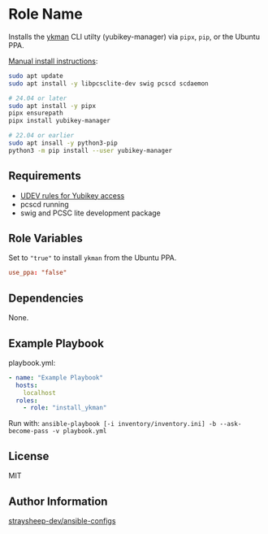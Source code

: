 Role Name
=========

Installs the [ykman](https://github.com/Yubico/yubikey-manager) CLI utilty (yubikey-manager) via `pipx`, `pip`, or the Ubuntu PPA.

[Manual install instructions](https://github.com/Yubico/yubikey-manager?tab=readme-ov-file#installation):

```bash
sudo apt update
sudo apt install -y libpcsclite-dev swig pcscd scdaemon

# 24.04 or later
sudo apt install -y pipx
pipx ensurepath
pipx install yubikey-manager

# 22.04 or earlier
sudo apt insall -y python3-pip
python3 -m pip install --user yubikey-manager
```

Requirements
------------

- [UDEV rules for Yubikey access](https://github.com/Yubico/yubikey-manager/blob/main/doc/Device_Permissions.adoc)
- pcscd running
- swig and PCSC lite development package

Role Variables
--------------

Set to `"true"` to install `ykman` from the Ubuntu PPA.

```conf
use_ppa: "false"
```

Dependencies
------------

None.

Example Playbook
----------------

playbook.yml:

```yml
- name: "Example Playbook"
  hosts:
    localhost
  roles:
    - role: "install_ykman"
```

Run with: `ansible-playbook [-i inventory/inventory.ini] -b --ask-become-pass -v playbook.yml`

License
-------

MIT

Author Information
------------------

[straysheep-dev/ansible-configs](https://github.com/straysheep-dev/ansible-configs)
